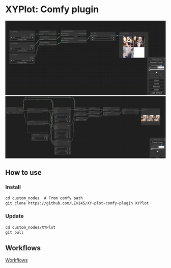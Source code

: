 # XYPlot: Comfy plugin

![Image](.readme/preview_mini.png)
![Image](.readme/preview_base.png)


## How to use

### Install

```
cd custom_nodes  # From comfy path
git clone https://github.com/LEv145/XY-plot-comfy-plugin XYPlot
```
### Update

```
cd custom_nodes/XYPlot
git pull
```

## Workflows

[Workflows](./workflows)
